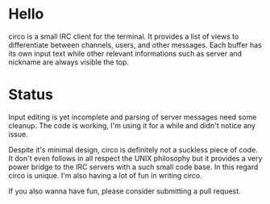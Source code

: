 Hello
=====
circo is a small IRC client for the terminal. It provides a list of views to
differentiate between channels, users, and other messages. Each buffer has its
own input text while other relevant informations such as server and nickname
are always visible the top.

Status
======
Input editing is yet incomplete and parsing of server messages need some
cleanup. The code is working, I'm using it for a while and didn't notice any
issue.

Despite it's minimal design, circo is definitely not a suckless piece of code.
It don't even follows in all respect the UNIX philosophy but it provides a very
power bridge to the IRC servers with a such small code base. In this regard
circo is unique. I'm also having a lot of fun in writing circo.

If you also wanna have fun, please consider submitting a pull request.
